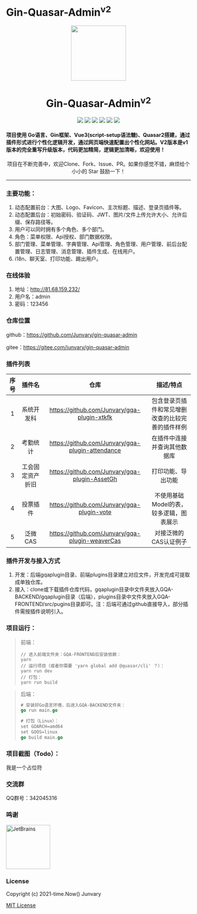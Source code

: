 <h1>Gin-Quasar-Admin<sup>v2</sup></h1>

<div align=center>
<img src="https://i.loli.net/2020/12/14/cnJoF9r1BXY7Da5.png" width=150" height="150" />
<h1>Gin-Quasar-Admin<sup>v2</sup></h1>
<img src="https://img.shields.io/badge/Vue-3.2.33-brightgreen"/> 
<img src="https://img.shields.io/badge/Quasar-2.8.3-brightgreen"/>                          
<img src="https://img.shields.io/badge/Go-1.19-brightgreen"/>                          
<img src="https://img.shields.io/badge/Gin-1.8.1-brightgreen"/>                              
<img src="https://img.shields.io/badge/Gorm-1.23.6-brightgreen"/>                  
<img src="https://img.shields.io/badge/License-MIT-brightgreen"/>                                                                 </div>



#### 项目使用 Go语言、Gin框架、Vue3(script-setup语法糖)、Quasar2搭建，通过插件形式进行个性化逻辑开发，通过网页端快速配置出个性化网站。V2版本是v1版本的完全重写升级版本，代码更加精简，逻辑更加清晰，欢迎使用！

<div align=center>项目在不断完善中，欢迎Clone、Fork、Issue、PR。如果你感觉不错，麻烦给个小小的 Star 鼓励一下！</div>

***

### 主要功能：

1. 动态配置前台：大图、Logo、Favicon、主次标题、描述、登录页插件等。
2. 动态配置后台：初始密码、验证码、JWT、图片/文件上传允许大小、允许后缀、保存路径等。
3. 用户可以同时拥有多个角色、多个部门。
4. 角色：菜单权限、Api授权、部门数据权限。
5. 部门管理、菜单管理、字典管理、Api管理、角色管理、用户管理、前后台配置管理、日志管理、消息管理、插件生成、在线用户。
6. i18n、聊天室、打印功能、踢出用户。

### 在线体验

1. 地址：http://81.68.159.232/
2. 用户名：admin
3. 密码：123456

### 仓库位置

github：https://github.com/Junvary/gin-quasar-admin

gitee：https://gitee.com/junvary/gin-quasar-admin

### 插件列表

| 序号  | 插件名      | 仓库                                               | 描述/特点                    |
|:---:|:--------:|:------------------------------------------------:|:------------------------:|
| 1   | 系统开发科    | https://github.com/Junvary/gqa-plugin-xtkfk      | 包含登录页插件和常见增删改查的比较完善的插件样例 |
| 2   | 考勤统计     | https://github.com/Junvary/gqa-plugin-attendance | 在插件中连接并查询其他数据库           |
| 3   | 工会固定资产折旧 | https://github.com/Junvary/gqa-plugin-AssetGh    | 打印功能、导出功能                |
| 4   | 投票插件     | https://github.com/Junvary/gqa-plugin-vote       | 不使用基础Model的表，较多逻辑，图表展示   |
| 5   | 泛微CAS    | https://github.com/Junvary/gqa-plugin-weaverCas  | 对接泛微的CAS认证例子             |

### 插件开发与接入方式

1. 开发：后端gqaplugin目录、前端plugins目录建立对应文件，开发完成可提取成单独仓库。
2. 接入：clone或下载插件仓库代码，gqaplugin目录中文件夹放入GQA-BACKEND/gqaplugin目录（后端），plugins目录中文件夹放入GQA-FRONTEND/src/pugins目录即可。注：后端可通过github直接导入，部分插件需按插件说明引入。

### 项目运行：

> 前端：
> 
> ```
> // 进入前端文件夹：GQA-FRONTEND后安装依赖：
> yarn
> // 运行项目（或者你需要 'yarn global add @quasar/cli' ？）：
> yarn run dev
> // 打包：
> yarn run build
> ```

> 后端：
> 
> ```go
> # 安装好Go语言环境，后进入GQA-BACKEND文件夹：
> go run main.go
> 
> # 打包（Linux）：
> set GOARCH=amd64
> set GOOS=linux
> go build main.go
> ```

### 项目截图（Todo）：

我是一个占位符

### 交流群

QQ群号：342045316

### 鸣谢

<a href="https://www.jetbrains.com/?from=gin-quasar-admin"><img src="https://goframe.org/download/thumbnails/1114119/jetbrains.png" height="120" alt="JetBrains"/></a>

### License

Copyright (c) 2021-time.Now()    Junvary

[MIT License](https://github.com/Junvary/gin-quasar-admin/blob/main/LICENSE)

